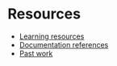 # Resources

- [Learning resources](learning-resources.md)
- [Documentation references](doc-references＿＿.md)
- [Past work](past-work.md)
